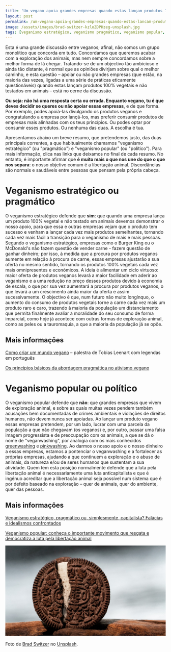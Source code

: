 ```yaml
---
title: 'Um vegano apoia grandes empresas quando estas lançam produtos 100% vegetais?'
layout: post
permalink: /um-vegano-apoia-grandes-empresas-quando-estas-lancam-produtos-100-vegetais/
image: /assets/images/brad-switzer-kzloZDPHzeg-unsplash.jpg
tags: [veganismo estratégico, veganismo pragmático, veganismo popular, veganismo político]
---
```

Esta é uma grande discussão entre veganos; afinal, não somos um grupo monolítico que concorda em tudo. Concordamos que queremos acabar com a exploração dos animais, mas nem sempre concordamos sobre a melhor forma de lá chegar. Tratando-se de um objectivo tão ambicioso e ainda tão distante, é normal que as opiniões divirjam sobre qual o melhor caminho, e esta questão &#8211; apoiar ou não grandes empresas (que estão, na maioria das vezes, ligadas a uma série de práticas eticamente questionáveis) quando estas lançam produtos 100% vegetais e não testados em animais &#8211; está no cerne da discussão.

**Ou seja: não há uma resposta certa ou errada. Enquanto vegano, tu é que deves decidir se queres ou não apoiar essas empresas**, e de que forma. Por exemplo, podes apoiá-las divulgando os produtos veganos e congratulando a empresa por lançá-los, mas preferir consumir produtos de empresas mais alinhadas com os teus princípios. Ou podes optar por consumir esses produtos. Ou nenhuma das duas. A escolha é tua.

Apresentamos abaixo um breve resumo, que pretendemos justo, das duas principais correntes, a que habitualmente chamamos "veganismo estratégico" (ou "pragmático") e "veganismo popular" (ou "político"). Para mais informação, clica nas links que deixamos no final de cada resumo. No entanto, é importante afirmar que **é muito mais o que nos une do que o que nos separa**: o nosso objetivo comum é a libertação animal. Discordâncias são normais e saudáveis entre pessoas que pensam pela própria cabeça.

# Veganismo estratégico ou pragmático

O veganismo estratégico defende que **sim**: que quando uma empresa lança um produto 100% vegetal e não testado em animais devemos demonstrar o nosso apoio, para que essa e outras empresas vejam que o produto tem sucesso e venham a lançar cada vez mais produtos semelhantes, tornando cada vez mais fácil a transição para o veganismo de mais e mais pessoas. Segundo o veganismo estratégico, empresas como o Burger King ou o McDonald's não fazem questão de vender carne - fazem questão de ganhar dinheiro; por isso, à medida que a procura por produtos veganos aumente em relação à procura de carne, essas empresas ajustarão a sua oferta no mesmo sentido, tornando os produtos 100% vegetais cada vez mais omnipresentes e económicos. A ideia é alimentar um ciclo virtuoso: maior oferta de produtos veganos levará a maior facilidade em aderir ao veganismo e a uma redução no preço desses produtos devido à economia de escala, o que por sua vez aumentará a procura por produtos veganos, o que levará a um crescimento ainda maior da oferta e assim sucessivamente. O objectivo é que, num futuro não muito longínquo, o aumento do consumo de produtos vegetais torne a carne cada vez mais um produto raro e caro, trazendo à maioria da população um distanciamento que permita finalmente avaliar a moralidade do seu consumo de forma imparcial, como hoje já acontece com outras formas de exploração animal, como as peles ou a tauromaquia, a que a maioria da população já se opõe.

## Mais informações

[Como criar um mundo vegano](https://www.youtube.com/watch?v=D-3we9c6ttM&cc_load_policy=1&cc_lang_pref=pt) &#8211; palestra de Tobias Leenart com legendas em português

[Os princípios básicos da abordagem pragmática no ativismo vegano](https://www.veganismoestrategico.com.br/postagens/ativismo-focado-em-resultados-praticos-e-pautado-em-pesquisas-e-analises/)

# Veganismo popular ou político

O veganismo popular defende que **não**: que grandes empresas que vivem de exploração animal, e sobre as quais muitas vezes pendem também acusações bem documentadas de crimes ambientais e violações de direitos humanos, não devem nunca ser apoiadas. Ao lançar um produto vegano essas empresas pretendem, por um lado, lucrar com uma parcela da população a que não chegavam (os veganos) e, por outro, passar uma falsa imagem progressista e de preocupação com os animais, a que se dá o nome de "veganwashing", por analogia com os mais conhecidos [greenwashing](https://pt.wikipedia.org/wiki/Greenwashing) e [pinkwashing](https://pt.wikipedia.org/wiki/Pinkwashing). Ao darmos o nosso apoio e o nosso dinheiro a essas empresas, estamos a pontenciar o veganwashing e a fortalecer as próprias empresas, ajudando a que continuem a exploração e o abuso de animais, da natureza e/ou de seres humanos que sustentam a sua atividade. Quem tem esta posição normalmente defende que a luta pela libertação animal é necessariamente uma luta anticapitalista e que é ingénuo acreditar que a libertação animal seja possível num sistema que é por defeito baseado na exploração &#8211; quer de animais, quer do ambiente, quer das pessoas.

## Mais informações

[Veganismo estratégico, pragmático ou, simplesmente, capitalista? Falácias e idealismos confrontados](https://www.anda.jor.br/2020/03/15/veganismo-estrategico-pragmatico-ou-simplesmente-capitalista-falacias-e-idealismos-confrontados/)

[Veganismo popular: conheça o importante movimento que resgata e democratiza a luta pela libertação animal](https://veganagente.com.br/veganismo-popular-politico/)

![Imagem de uma bolacha Oreo](/assets/images/brad-switzer-kzloZDPHzeg-unsplash.jpg "Bolacha Oreo")

<div class="img-caption">Foto de <a href="https://unsplash.com/@mintchap?utm_source=unsplash&utm_medium=referral&utm_content=creditCopyText">Brad Switzer</a> no <a href="https://unsplash.com">Unsplash</a>.</div>
